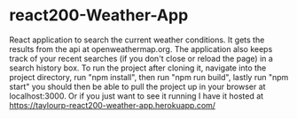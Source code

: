 # react200-Weather-App
React application to search the current weather conditions. It gets the results from the api at openweathermap.org.
The application also keeps track of your recent searches (if you don't close or reload the page) in a search history box.
To run the project after cloning it, navigate into the project directory, run "npm install", then run "npm run build",
lastly run "npm start" you should then be able to pull the project up in your browser at localhost:3000. Or if you just want
to see it running I have it hosted at https://taylourp-react200-weather-app.herokuapp.com/
